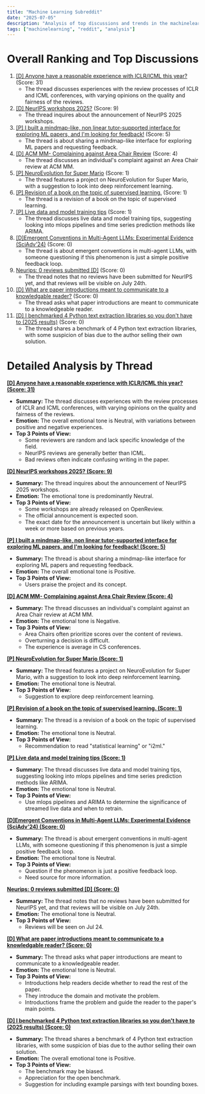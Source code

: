```yaml
---
title: "Machine Learning Subreddit"
date: "2025-07-05"
description: "Analysis of top discussions and trends in the machinelearning subreddit"
tags: ["machinelearning", "reddit", "analysis"]
---
```


# Overall Ranking and Top Discussions
1.  [[D] Anyone have a reasonable experience with ICLR/ICML this year?](https://www.reddit.com/r/MachineLearning/comments/1ls0eoz/d_anyone_have_a_reasonable_experience_with/) (Score: 31)
    *   The thread discusses experiences with the review processes of ICLR and ICML conferences, with varying opinions on the quality and fairness of the reviews.
2.  [[D] NeurIPS workshops 2025?](https://www.reddit.com/r/MachineLearning/comments/1ls5eny/d_neurips_workshops_2025/) (Score: 9)
    *   The thread inquires about the announcement of NeurIPS 2025 workshops.
3.  [[P] I built a mindmap-like, non linear tutor-supported interface for exploring ML papers, and I'm looking for feedback!](https://www.reddit.com/r/MachineLearning/comments/1lru2mh/p_i_built_a_mindmaplike_non_linear_tutorsupported/) (Score: 5)
    *   The thread is about sharing a mindmap-like interface for exploring ML papers and requesting feedback.
4.  [[D] ACM MM- Complaining against Area Chair Review](https://www.reddit.com/r/MachineLearning/comments/1ls1mai/d_acm_mm_complaining_against_area_chair_review/) (Score: 4)
    *   The thread discusses an individual's complaint against an Area Chair review at ACM MM.
5.  [[P] NeuroEvolution for Super Mario](https://www.reddit.com/r/MachineLearning/comments/1lrtgx1/p_neuroevolution_for_super_mario/) (Score: 1)
    *   The thread features a project on NeuroEvolution for Super Mario, with a suggestion to look into deep reinforcement learning.
6.  [[P] Revision of a book on the topic of supervised learning.](https://www.reddit.com/r/MachineLearning/comments/1ls6l2e/p_revision_of_a_book_on_the_topic_of_supervised/) (Score: 1)
    *   The thread is a revision of a book on the topic of supervised learning.
7.  [[P] Live data and model training tips](https://www.reddit.com/r/MachineLearning/comments/1ls9jjn/p_live_data_and_model_training_tips/) (Score: 1)
    *   The thread discusses live data and model training tips, suggesting looking into mlops pipelines and time series prediction methods like ARIMA.
8.  [[D]Emergent Conventions in Multi-Agent LLMs: Experimental Evidence (SciAdv'24)](https://www.reddit.com/r/MachineLearning/comments/1ls42tg/demergent_conventions_in_multiagent_llms/) (Score: 0)
    *   The thread is about emergent conventions in multi-agent LLMs, with someone questioning if this phenomenon is just a simple positive feedback loop.
9.  [Neurips: 0 reviews submitted [D]](https://www.reddit.com/r/MachineLearning/comments/1ls6fk1/neurips_0_reviews_submitted_d/) (Score: 0)
    *   The thread notes that no reviews have been submitted for NeurIPS yet, and that reviews will be visible on July 24th.
10. [[D] What are paper introductions meant to communicate to a knowledgable reader?](https://www.reddit.com/r/MachineLearning/comments/1ls6jp2/d_what_are_paper_introductions_meant_to/) (Score: 0)
    *   The thread asks what paper introductions are meant to communicate to a knowledgeable reader.
11. [[D] I benchmarked 4 Python text extraction libraries so you don't have to (2025 results)](https://www.reddit.com/r/MachineLearning/comments/1ls6jyi/d_i_benchmarked_4_python_text_extraction/) (Score: 0)
    *   The thread shares a benchmark of 4 Python text extraction libraries, with some suspicion of bias due to the author selling their own solution.

# Detailed Analysis by Thread
**[[D] Anyone have a reasonable experience with ICLR/ICML this year? (Score: 31)](https://www.reddit.com/r/MachineLearning/comments/1ls0eoz/d_anyone_have_a_reasonable_experience_with/)**
*   **Summary:** The thread discusses experiences with the review processes of ICLR and ICML conferences, with varying opinions on the quality and fairness of the reviews.
*   **Emotion:** The overall emotional tone is Neutral, with variations between positive and negative experiences.
*   **Top 3 Points of View:**
    *   Some reviewers are random and lack specific knowledge of the field.
    *   NeurIPS reviews are generally better than ICML.
    *   Bad reviews often indicate confusing writing in the paper.

**[[D] NeurIPS workshops 2025? (Score: 9)](https://www.reddit.com/r/MachineLearning/comments/1ls5eny/d_neurips_workshops_2025/)**
*   **Summary:** The thread inquires about the announcement of NeurIPS 2025 workshops.
*   **Emotion:** The emotional tone is predominantly Neutral.
*   **Top 3 Points of View:**
    *   Some workshops are already released on OpenReview.
    *   The official announcement is expected soon.
    *   The exact date for the announcement is uncertain but likely within a week or more based on previous years.

**[[P] I built a mindmap-like, non linear tutor-supported interface for exploring ML papers, and I'm looking for feedback! (Score: 5)](https://www.reddit.com/r/MachineLearning/comments/1lru2mh/p_i_built_a_mindmaplike_non_linear_tutorsupported/)**
*   **Summary:** The thread is about sharing a mindmap-like interface for exploring ML papers and requesting feedback.
*   **Emotion:** The overall emotional tone is Positive.
*   **Top 3 Points of View:**
    *   Users praise the project and its concept.

**[[D] ACM MM- Complaining against Area Chair Review (Score: 4)](https://www.reddit.com/r/MachineLearning/comments/1ls1mai/d_acm_mm_complaining_against_area_chair_review/)**
*   **Summary:** The thread discusses an individual's complaint against an Area Chair review at ACM MM.
*   **Emotion:** The emotional tone is Negative.
*   **Top 3 Points of View:**
    *   Area Chairs often prioritize scores over the content of reviews.
    *   Overturning a decision is difficult.
    *   The experience is average in CS conferences.

**[[P] NeuroEvolution for Super Mario (Score: 1)](https://www.reddit.com/r/MachineLearning/comments/1lrtgx1/p_neuroevolution_for_super_mario/)**
*   **Summary:** The thread features a project on NeuroEvolution for Super Mario, with a suggestion to look into deep reinforcement learning.
*   **Emotion:** The emotional tone is Neutral.
*   **Top 3 Points of View:**
    *   Suggestion to explore deep reinforcement learning.

**[[P] Revision of a book on the topic of supervised learning. (Score: 1)](https://www.reddit.com/r/MachineLearning/comments/1ls6l2e/p_revision_of_a_book_on_the_topic_of_supervised/)**
*   **Summary:** The thread is a revision of a book on the topic of supervised learning.
*   **Emotion:** The emotional tone is Neutral.
*   **Top 3 Points of View:**
    *   Recommendation to read "statistical learning" or "i2ml."

**[[P] Live data and model training tips (Score: 1)](https://www.reddit.com/r/MachineLearning/comments/1ls9jjn/p_live_data_and_model_training_tips/)**
*   **Summary:** The thread discusses live data and model training tips, suggesting looking into mlops pipelines and time series prediction methods like ARIMA.
*   **Emotion:** The emotional tone is Neutral.
*   **Top 3 Points of View:**
    *   Use mlops pipelines and ARIMA to determine the significance of streamed live data and when to retrain.

**[[D]Emergent Conventions in Multi-Agent LLMs: Experimental Evidence (SciAdv'24) (Score: 0)](https://www.reddit.com/r/MachineLearning/comments/1ls42tg/demergent_conventions_in_multiagent_llms/)**
*   **Summary:** The thread is about emergent conventions in multi-agent LLMs, with someone questioning if this phenomenon is just a simple positive feedback loop.
*   **Emotion:** The emotional tone is Neutral.
*   **Top 3 Points of View:**
    *   Question if the phenomenon is just a positive feedback loop.
    *   Need source for more information.

**[Neurips: 0 reviews submitted [D] (Score: 0)](https://www.reddit.com/r/MachineLearning/comments/1ls6fk1/neurips_0_reviews_submitted_d/)**
*   **Summary:** The thread notes that no reviews have been submitted for NeurIPS yet, and that reviews will be visible on July 24th.
*   **Emotion:** The emotional tone is Neutral.
*   **Top 3 Points of View:**
    *   Reviews will be seen on Jul 24.

**[[D] What are paper introductions meant to communicate to a knowledgable reader? (Score: 0)](https://www.reddit.com/r/MachineLearning/comments/1ls6jp2/d_what_are_paper_introductions_meant_to/)**
*   **Summary:** The thread asks what paper introductions are meant to communicate to a knowledgeable reader.
*   **Emotion:** The emotional tone is Neutral.
*   **Top 3 Points of View:**
    *   Introductions help readers decide whether to read the rest of the paper.
    *   They introduce the domain and motivate the problem.
    *   Introductions frame the problem and guide the reader to the paper's main points.

**[[D] I benchmarked 4 Python text extraction libraries so you don't have to (2025 results) (Score: 0)](https://www.reddit.com/r/MachineLearning/comments/1ls6jyi/d_i_benchmarked_4_python_text_extraction/)**
*   **Summary:** The thread shares a benchmark of 4 Python text extraction libraries, with some suspicion of bias due to the author selling their own solution.
*   **Emotion:** The overall emotional tone is Positive.
*   **Top 3 Points of View:**
    *   The benchmark may be biased.
    *   Appreciation for the open benchmark.
    *   Suggestion for including example parsings with text bounding boxes.
